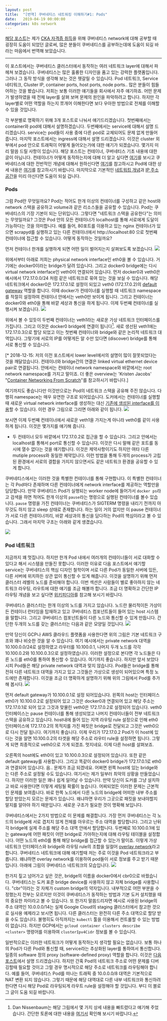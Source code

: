 ```yaml
---
layout: post
title:  "[번역] 쿠버네티스 네트워킹 이해하기#1: Pods"
date:   2019-04-19 00:00:00
categories: k8s network
---
```

[해당 포스트](https://medium.com/google-cloud/understanding-kubernetes-networking-pods-7117dd28727)는 제가 [CKA 자격증 취득](/kubernetes/cka/2019/01/13/cak)을 위해 쿠버네티스 network에 대해 공부할 때 굉장히 도움이 되었던 글로써, 많은 분들이 쿠버네티스를 공부하는데에 도움이 되길 바라는 마음에서 번역해 보았습니다.

---

이 포스트에서는 쿠버네티스 클러스터에서 동작하는 여러 네트워크 layer에 대해서 파헤쳐 보겠습니다. 쿠버네티스는 많은 훌륭한 디자인을 품고 있는 강력한 플랫폼입니다. 그러나 그 동작 방식을 생각해 보는 것은 헷갈릴 수 있습니다. Pod 네트워크, Service 네티워크, Cluster IP, container ports, host ports, node ports.. 많은 분들이 힘들어하는 것을 봤습니다. 저희는 보통 이러한 얘기들을 회사에서 자주 얘기하죠. 어떤 문제가 발생하였을 때 전체 layer를 살펴 보며 문제의 원인을 파악하려고 합니다. 하지만 각 layer별로 어떤 역할을 하는지 쪼개어 이해한다면 보다 우아한 방법으로 전체를 이해할 수 있을 것입니다.

각 부분별로 명확하기 위해 3개 포스트로 나눠서 얘기드리겠습니다. 첫번째에서는 container와 pod에 대해서 설명하겠습니다. 두번째에서는 service에 대해서 설명 드리겠습니다. service는 pod들이 사용 중에 다른 pod로 교체되어도 문제 없게 만들어 줍니다. 마지막 포스트에서는 ingress에 대해서 설명 드리겠습니다. 이것은 cluster 외부에서 pod 안으로 트래픽이 어떻게 들어오는가에 대한 얘기가 되겠습니다. 몇가지 미리 말씀 드릴 사항이 있습니다. 해당 포스트는 컨테이너, 쿠버네티스 기초 내용에 대한 글이 아닙니다. 컨테이너가 어떻게 동작하는지에 대해 더 알고 싶다면
[여기](https://docs.docker.com/engine/docker-overview/#the-underlying-technology)를 보시고 쿠버네티스에 대한 전반적인 개념에 대해서 원하신다면 [여기](https://kubernetes.io)를 참고하시고 Pod에 대한 상세 내용은 [여기](https://kubernetes.io/docs/concepts/workloads/pods/pod)를 참고하시기 바랍니다. 마지막으로 기본적인 [네트워킹 개념](https://www.digitalocean.com/community/tutorials/an-introduction-to-networking-terminology-interfaces-and-protocols)과 [IP 주소 공간](https://www.digitalocean.com/community/tutorials/understanding-ip-addresses-subnets-and-cidr-notation-for-networking)을 미리 아신다면 도움이 되실 겁니다.

### Pods
그럼 Pod란 무엇일까요? Pod는 적어도 한개 이상의 컨테이너를 구성하고 같은 host와 network 스택을 공유하고 volume과 같은 리소스들을 공유할 수 있습니다. Pod는 쿠버네티스의 기장 기본이 되는 단위입니다. 그렇다면 "네트워크 스택을 공유한다"는 의미는 무엇일까요? 그것은 Pod 안의 모든 컨테이너가 localhost를 통해 서로에게 도달이 가능하다는 것을 의미합니다. 예를 들어, 80포트를 이용하고 있는 nginx 컨테이너가 있으면 scrapyd를 실행하고 있는 다른 컨테이너에서 http://localhost:80 으로 첫번째 컨테이너에 접근할 수 있습니다. 어떻게 동작하는 것일까요?

먼저 컨테이너 한개를 실행하게 되면 어떤 일이 벌어지는지 살펴보도록 보겠습니다.
![](/assets/images/k8s_network/01_01.png)

위에서부터 아래로 저희는 physical network interface인 eth0을 볼 수 있습니다. 거기에는 docker0이라는 bridge가 달려 있습니다. 그리고 docker0 bridge에는 다시 virtual network interface인 veth0이 연결되어 있습니다. 먼저 docker0과 veth0은 예시에서 172.17.0.0/24 처럼 같은 네트워크로 묶여 있는 것을 보실 수 있습니다. 해당 네트워크에서 docker0은 172.17.0.1로 설정이 되있고 veth0 (172.17.0.2)의 [default gateway](https://en.wikipedia.org/wiki/Default_gateway) 역할을 합니다. 이때 docker가 컨테이너를 실행할 때 네트워크 namespace를 적절히 설정하여 컨테이너 안에서는 veth0만 보이게 됩니다. 그리고 컨테이너는 docker0와 eth0을 통해 바깥 세상과 통신을 하게 됩니다. 이제 두번째 컨테이너를 실행시켜 보겠습니다.
![](/assets/images/k8s_network/01_02.png)

위에서 볼 수 있듯이 두번째 컨테이너는 veth1라는 새로운 가상 네트워크 인터페이스를 가집니다. 그리고 이것은 docker0 bridge에 연결이 됩니다[^1]. 새로 생선된 veth1에는 172.17.0.3으로 할당 되었고 이는 첫번째 컨테이너와 bridge와 같은 논리적 네트워크 대역입니다. 그렇기에 서로의 IP를 어떻게든 알 수만 있다면 (discover) bridge를 통해 서로 통신할 수 있습니다.

[^1]: Dan Nissenbaum는 해당 그림에서 몇 가지 상세 내용을 빠트렸다고 얘기해 주었습니다. 간단한 토론에 대한 내용을 [여기서](https://medium.com/@dannissenbaum?source=post_header_lockup) 확인해 보시기 바랍니다.

[* 2018-12-15: 저의 이전 포스트에서 lower level에서의 설명이 많이 잘못되었다는 것을 깨달았습니다. 컨테이너와 bridge간의 연결은 linked virtual ethernet device pair로 연결됩니다. 안에서는 컨테이너 network namespace와 바깥에서는 root network namespace를 가지고 말이죠. 더 좋은 overview는 'Kristen Jacobs'  "[Container Networking From Scratch](https://kccna18.sched.com/event/GrWx/container-networking-from-scratch-kristen-jacobs-oracle)"를 참고하시기 바랍니다.]

여기까지도 좋습니다만 이것만으로는 Pod의 네트워크 스택을 공유해 주진 않습니다. 다행히 namespace는 매우 유연한 구조로 되어있습니다. 도커에서는 컨테이너를 실행할 때 새로운 virtual network interface를 생성하는 대신 [기존에 생성된 interface를 이용](https://docs.docker.com/engine/reference/run/#network-settings)할 수 있습니다. 이런 경우 그림으로 그리면 아래와 같이 됩니다.
![](/assets/images/k8s_network/01_03.png)

보시면 이제 두번째 컨테이너에서 새로운 veth1을 가지는게 아니라 veth0를 같이 사용하게 됩니다.  이것은 몇가지를 얘기해 줍니다.
- 두 컨테이너 모두 바깥에서 172.17.0.2로 접근을 할 수 있습니다. 그리고 안에서는 localhost를 통해서 port로 통신할 수 있습니다. 이것은 다시 말해 같은 포트를 동시에 열수 없다는 것을 얘기합니다. 이것은 제약사항이기도 하지만 여타 다른 mutiple process와 동일한 제약입니다. 이런 방법을 통해 두개의 process가 고립된 환경에서 서로의 결합을 가지지 않으면서도 같은 네트워크 환경을 공유할 수 있게 합니다.

쿠버네티스에서는 이러한 것을 특별한 컨테이너를 통해 구현합니다. 이 특별한 컨테이너는 각 Pod마다 존재하며 다른 컨테이너에게 network interface를 제공하는 역할만을 담당합니다. 만약 쿠버네티스 Pod가 실행되는 worker node에 들어가서 `docker ps`라고 검색을 하면 적어도 한개 이상의 `pause`라는 명령으로 실행된 컨테이너를 볼수 있습니다. `pause` 명령을 가진 컨테이너는 쿠버네티스가 SIGTERM 명령을 내리기 전까지 아무것도 하지 않고 sleep 상태로 존재합니다. 하는 일이 거의 없지만 이 pause 컨테이너가 서로 다른 컨테이너끼리, 바깥 세상과의 통신을 담다하는 Pod의 핵심이라고 볼 수 있습니다. 그래서 마지막 구조는 아래와 같게 생겼습니다.

![](/assets/images/k8s_network/01_04.png)

### Pod 네트워크

지금까지 꽤 멋집니다. 하지만 한개 Pod 내에서 여러개의 컨테이너들이 서로 대화할 수 있다고 해서 시스템을 만들진 못합니다. 이러한 이유로 다음 포스트에서 얘기할 service는 쿠버네티스의 핵심 디자인 철학이며 서로 다른 Pod가 동일한 서버에 있든, 다른 서버에 위치하든 상관 없이 통신할 수 있게 해줍니다. 이것을 설명하기 위해 먼저 클러스터 레벨의 노드를 준비해야 합니다. 이번 섹션은 사람들이 별로 좋아하지 않는 네트워크 라우팅, 라우트에 대한 얘기를 조금 해볼까 합니다. 조금 더 명확하고 간단한 IP 라우팅 개념을 보고 싶다면 [위키피디아](https://en.wikipedia.org/wiki/Routing_table)를 참고해 보시기 바랍니다.

쿠버네티스 클러스터는 한개 이상의 노드를 가지고 있습니다. 노드란 물리적이든 가상이든 컨테이너 런타임을 탑재하고 있고 쿠버네티스 컴포넌트들이 들어 있는 host 시스템을 말합니다. 그리고 쿠버네티스 컴포넌트들이 다른 노드와 통신할 수 있게 만듭니다. 간단한 두개의 노드를 갖는 클러스터는 다음과 같은 모양일 것입니다.
![](/assets/images/k8s_network/01_05.png)

만약 당신이 GCP나 AWS 클라우드 플랫폼을 사용한다면 위의 그림은 기본 네트워크 구조와 꽤나 비슷한 것을 알 수 있습니다. 여기 예시에서는 private network 대역을 10.100.0.0/24로 설정하였고 라우터를 10.100.0.1, 나머지 두개 노드를 각각 10.100.0.2와 10.100.0.3으로 설정하였습니다. 이러한 설정으로 본다면 각 노드들은 다른 노드를 eth0를 통하여 통신할 수 있습니다. 여기까지 좋습니다. 하지만 앞서 보았다시피 Pod들은 해당 private network 대역과 맞지 않습니다. Pod들은 bridge를 통해 전혀 다른 네트워크 대역을 가지고 있고 그것들은 가상으로 생성이 되어있으며 특정 노드에만 존재합니다. 이것을 조금 더 명확하게 설명하기 위해 위의 그림에서 Pod를 추가해 봅시다.
![](/assets/images/k8s_network/01_06.png)

먼저 default gateway가 10.100.0.1로 설정 되어있습니다. 왼쪽의 host는 인터페이스 eth0가 10.100.0.2로 설정되어 있고 그것은 docker0과 연결되어 있고 해당 주소는 172.17.0.1로 되어 있고 그것과 맞물린 veth0은 172.17.0.2로 설정되어 있습니다. veth0 인터페이스는 pause 컨테이너를 통해 생성되었고 나머지 컨테이너들이 전부 네트워크 스택을 공유하고 있습니다. host내에 들어 있는 지역 라우팅 rule 설정으로 인해 eth0 인터페이스에 172.17.0.2의 목적지를 가진 패킷은 bridge로 전달되고 그것은 veth0으로 다시 전달 됩니다. 여기까지 좋습니다. 이제 우리가 172.17.0.2 Pod가 이 host에 있다는 것을 알면 10.100.0.2의 타겟을 해당 주소로 라우터 rule을 설정하면 됩니다. 그렇게 되면 최종적으로 veth0으로 가게 되겠죠. 멋지네요. 이제 다른 host를 살펴보죠.

오른쪽의 host에도 eth0이 있고 10.100.0.3으로 설정되어 있습니다. 또한 같은 default gateway를 사용합니다. 그리고 똑같이 docker0 bridge가 172.17.0.1로 eth0과 연결되어 있습니다. 음.. 문제가 조금 되겠네요. 어쩌면 왼쪽 host에 있는 bridge와는 다른 주소로 설정될 수도 있습니다. 여기서는 제가 일부러 최악의 상황을 만들었습니다. 하지만 이러한 일은 꽤나 쉽게 일어날 수 있습니다. 만약 당신이 도커를 그냥 설치하고 바로 사용한다면 이렇게 세팅될 확률이 높습니다. 어찌되었든 이러한 문제는 근본적인 문제를 보여줍니다. 바로 한쪽 노드에서 다른 노드의 bridge에 어떠한 내부 주소를 할당 받았는지 모르는 문제가 있습니다. 왜냐하면 우리가 그곳으로 패킷을 보내야할지 말지를 알아야 하기 때문입니다. 새로운 구조가 필요한 것이 명확해 보입니다.

쿠버네티스에서는 2가지 방법으로 이 문제를 해결합니다. 가장 먼저 쿠버네티스는 각 노드의 bridge에 서로 겹치지 않게 전체를 아우르는 주소 대역을 할당합니다. 그리고 난뒤 각 bridge에 실제 주소를 해당 주소 대역 안에서 할당합니다. 두번째로 10.100.0.1에 있는 gateway에 어떤 패킷이 어떤 bridge로 가야하는지에 대해 라우팅 테이블을 설정합니다. 어떤 노드의 eth0를 통해 해당 bridge를 접근할 수 있는가 말이죠. 이렇게 가상 네트워크 인터페이스와 bridge와 라우팅 rule의 조합을 일컬어 [overlay network](https://en.wikipedia.org/wiki/Overlay_network)라고 합니다. 쿠버네티스 네트워크에 대해 얘기할때 저는 주로 이것을 Pod 네트워크라고 부릅니다. 왜냐하면 overlay network를 이용하여 pod들이 서로 정보를 주고 받기 때문입니다. 아래에 그림이 쿠버네티스 네트워크의 모습입니다.
![](/assets/images/k8s_network/01_07.png)

한가지 짚고 넘어가고 싶은 것은, bridge의 이름을 docker0에서 cbr0으로 바꿨습니다. 쿠버네티스는 도커 표준 bridge device를 사용하지 않고 자체 bridge를 사용합니다. "cbr"이라는 것 자체가 custom bridge의 약자입니다. 내부적으로 어떤 부분을 수정했는지 전부는 모르지만 이것이 쿠버네티스가 동작하는 방법과 기본 도커 설치했을 때의 중요한 차이라고 볼 수 있습니다. 또 한가지 말씀드리자면 예시로 사용된 bridge의 주소 대역인 10.0.0.0/14는 실제 Google Cloud의 staging 클러스터에서 참고한 것으로 실사용 예제라고 보시면 됩니다. 다른 클러스터는 완전히 다른 주소 대역으로 할당 받을 수도 있습니다. 불행히도 아직까지는 `kubectl` 툴을 이용해서 컨트롤할 수 있는 방법이 없습니다. 하지만 GCP에서는 `gcloud container clusters describe <cluster>` 명령어를 이용하여 `clusterIpv4Cidr` 정보를 볼 수 있습니다.

일반적으로는 이러한 네트워크가 어떻게 동작하는지 생각할 필요는 없습니다. 보통 하나의 Pod가 다른 Pod와 통신할 때, service라는 추상화된 layer를 통하여서 통신합니다. 일종의 software 정의 proxy (software-defined proxy) 역할을 합니다. 이것은 [다음 포스트](https://medium.com/@betz.mark/understanding-kubernetes-networking-services-f0cb48e4cc82)에서 설명 드리겠습니다. 하지만 간혹 Pod의 네트워크 주소로 어떤 문제를 디버깅할때 필요할 것이고 그럴 경우 명시적으로 해당 주소로 네트워크를 라우팅해야 합니다. 예를 들어, 쿠버네티스 Pod를 떠나는 트래픽 중 10.0.0.0/8 대역은 기본적으로 NAT 변환 되지 않습니다. 그렇기 때문에 해당 대역대로 다른 내부 네트워크와 통신하려 한다면 다시 해당 Pod로 라우팅되게 라우트 rule을 설정해야 할 것입니다. 부디 이 블로그 글이 도움 되길 바랍니다.
